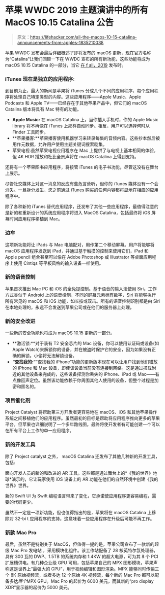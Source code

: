 # 苹果 WWDC 2019 主题演讲中的所有 MacOS 10.15 Catalina 公告

> 原文：<https://lifehacker.com/all-the-macos-10-15-catalina-announcements-from-apples-1835210038>

苹果 WWDC 发布会最后详细概述了即将发布的 macOS 更新，现在官方名称为“Catalina”让我们回顾一下在 WWDC 宣布的所有新功能，这些功能将成为 macOS 10.15 Catalina 的一部分，当它 [在 f all，2019](https://www.apple.com/newsroom/2019/06/apple-previews-macos-catalina/) 发布时。



### iTunes 现在是独立的应用程序:

到目前为止，最大的新闻是苹果将 iTunes 分成几个不同的应用程序，每个应用程序将处理自己特定类型的内容。这些应用程序——Apple Music、Apple Podcasts 和 Apple TV——已经存在于其他苹果产品中，但它们的 macOS Catalina 版本将具有 Mac 特有的功能。

*   **Apple Music:** 在 macOS Catalina 上，当你插入手机时，你的 Apple Music library 将不再像在 iTunes 上那样自动同步。相反，用户可以选择何时从 Finder 工具同步。
*   **苹果播客:**苹果播客使用机器学习来转录每集的音频内容。这些抄本然后被用作元数据，允许用户使用主题关键词搜索剧集。
*   苹果电视:虽然苹果电视应用程序在 Mac 上提供了与电视上基本相同的体验，但 4K HDR 播放和杜比全景声将在 macOS Catalina 上得到支持。

还将有一个苹果图书应用程序，将接管 iTunes 的电子书功能，尽管这没有在舞台上展示。

尽管社交媒体上对这一消息的反应有些危言耸听，但你的 iTunes 媒体没有一个会消失。一旦拆分发生，您之前通过 iTunes 购买的任何内容都将显示在相应的应用程序中。

除了各种新的 iTunes 替代应用程序，还发布了其他一些应用程序，最值得注意的是新的和重新设计的系统应用程序将进入 MacOS Catalina，包括最终将 iOS 屏幕时间应用程序移植到 Mac。

### **边车**

这项新功能将让 iPads 与 Mac 电脑配对，用作第二个移动屏幕。用户将能够将 macOS 应用程序发送到 iPad，并通过基于触摸的控制来使用它们，iPad 和 Apple pencil 组合甚至可以像在 Adobe Photoshop 或 Illustrator 等桌面应用程序上使用 Cintiqs 等平板风格的输入设备一样使用。

### **新的语音控制**

苹果首次推出 Mac PC 和 iOS 的全免提控制。基于语音的输入法使用 Siri，工作方式类似于 Android 上的语音控制，不同的屏幕元素标有数字，Siri 将能够执行所有常见的 macOS 和 iOS 功能，如长按或双击。所有的语音控制识别都是由 Siri 在本地处理的，永远不会发送到苹果公司或在他们的服务器上处理。

### **新的安全改进**

一些新的安全功能也将成为 macOS 10.15 更新的一部分。

*   **激活锁:**对于装有 T2 安全芯片的 Mac 设备，你可以使用认证码或设备(如 Apple Watch)来解锁你的设备，并在被盗时保护它的安全，因为如果没有正确的解锁，小偷将无法解锁设备。
*   **“查找我的:”**“查找我的 iPhone”功能的更新版本现在可以让用户找到他们错放的 iPhone 和 Mac 设备，即使该设备当前没有连接到网络。这是通过搭载附近的其他设备来完成的，这些设备探测你丢失的 iPhone、iPad 或 Mac——有点像回声定位。虽然该功能依赖于你周围其他人使用的设备，但整个过程是加密和匿名的。

### **项目催化剂**

Project Catalyst 将帮助第三方开发者更容易地在 macOS、iOS 和其他苹果操作系统之间移植他们的应用程序。虽然最初的目标是帮助将应用程序推向更多的苹果平台，但苹果也详细说明了一个多年路线图，最终将使开发者有可能创建一个可以在所有平台上工作的单一应用程序。

### 新的开发工具

除了 Project catalyst 之外， macOS Catalina 还发布了其他几种新的开发工具，包括:

面向开发人员的新的和改进的 AR 工具。这些都是通过舞台上的*《我的世界》地球*演示的，它让玩家使用 iOS 设备上的 AR 功能在他们的自然环境中创建《我的世界》世界。

新的 Swift UI 为 Swift 编程语言带来了变化，它承诺使应用程序更容易编程，需要的代码更少。

虽然不一定是一项新功能，但也值得指出的是，苹果将在 macOS Catalina 上移除对 32-bi t 应用程序的支持，这意味着一些应用程序在升级后可能不再工作。

### 新款 Mac Pro

最后，虽然不是特别关于 MacOS，但值得一提的是，苹果公司宣布了一款新的超级 Mac Pro 发电站 ，采用模块化组件。该工作站配备了 28 核英特尔氙处理器，具有 300 瓦的 DWP、1.5TB 的系统内存和 1.4KW 的超大电源，可为其 8 个 PCI 扩展槽供电。有几种企业级 GPU 可用，包括苹果自己的 MPX 图形模块，苹果声称这是世界上“最强大的 GPU”，用于视频编辑和图形渲染。MPX 能够同时传输三个 8K 原始视频流，或者多达 12 个原始 4K 视频流，每个新的 Mac Pro 都可以配备多达*两个*MPX GPU。Mac Pro 的起价为 6000 美元，而其新的“pro display XDR”显示器的起价为 5000 美元。